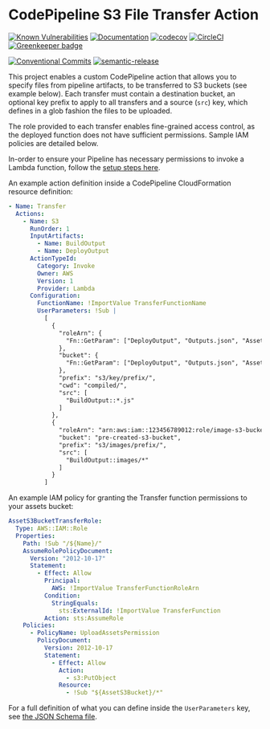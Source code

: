 # CodePipeline S3 File Transfer Action

[![Known Vulnerabilities](https://snyk.io/test/github/davidkelley/aws-pipeline-transfer/badge.svg?targetFile=package.json)](https://snyk.io/test/github/davidkelley/aws-pipeline-transfer?targetFile=package.json) [![Documentation](https://doc.esdoc.org/github.com/davidkelley/aws-pipeline-transfer/badge.svg)](https://doc.esdoc.org/github.com/davidkelley/aws-pipeline-transfer) [![codecov](https://codecov.io/gh/davidkelley/aws-pipeline-transfer/branch/master/graph/badge.svg)](https://codecov.io/gh/davidkelley/aws-pipeline-transfer) [![CircleCI](https://circleci.com/gh/davidkelley/aws-pipeline-transfer/tree/master.svg?style=shield)](https://circleci.com/gh/davidkelley/aws-pipeline-transfer/tree/master) [![Greenkeeper badge](https://badges.greenkeeper.io/davidkelley/aws-pipeline-transfer.svg)](https://greenkeeper.io/)

[![Conventional Commits](https://img.shields.io/badge/Conventional%20Commits-1.0.0-yellow.svg)](https://conventionalcommits.org/) [![semantic-release](https://img.shields.io/badge/%20%20%F0%9F%93%A6%F0%9F%9A%80-semantic--release-e10079.svg)](https://github.com/semantic-release/semantic-release)

This project enables a custom CodePipeline action that allows you to specify files from pipeline artifacts, to be transferred to S3 buckets (see example below). Each transfer must contain a destination bucket, an optional key prefix to apply to all transfers and a source (`src`) key, which defines in a glob fashion the files to be uploaded.

The role provided to each transfer enables fine-grained access control, as the deployed function does not have sufficient permissions. Sample IAM policies are detailed below.

In-order to ensure your Pipeline has necessary permissions to invoke a Lambda function, follow the [setup steps here](http://docs.aws.amazon.com/codepipeline/latest/userguide/actions-invoke-lambda-function.html).

An example action definition inside a CodePipeline CloudFormation resource definition:

```yaml
- Name: Transfer
  Actions:
    - Name: S3
      RunOrder: 1
      InputArtifacts:
        - Name: BuildOutput
        - Name: DeployOutput
      ActionTypeId:
        Category: Invoke
        Owner: AWS
        Version: 1
        Provider: Lambda
      Configuration:
        FunctionName: !ImportValue TransferFunctionName
        UserParameters: !Sub |
          [
            {
              "roleArn": {
                "Fn::GetParam": ["DeployOutput", "Outputs.json", "AssetS3BucketTransferRole"]
              },
              "bucket": {
                "Fn::GetParam": ["DeployOutput", "Outputs.json", "AssetS3Bucket"]
              },
              "prefix": "s3/key/prefix/",
              "cwd": "compiled/",
              "src": [
                "BuildOutput::*.js"
              ]
            },
            {
              "roleArn": "arn:aws:iam::123456789012:role/image-s3-bucket-permissions",
              "bucket": "pre-created-s3-bucket",
              "prefix": "s3/images/prefix/",
              "src": [
                "BuildOutput::images/*"
              ]
            }
          ]
```

An example IAM policy for granting the Transfer function permissions to your assets bucket:

```yaml
AssetS3BucketTransferRole:
  Type: AWS::IAM::Role
  Properties:
    Path: !Sub "/${Name}/"
    AssumeRolePolicyDocument:
      Version: "2012-10-17"
      Statement:
        - Effect: Allow
          Principal:
            AWS: !ImportValue TransferFunctionRoleArn
          Condition:
            StringEquals:
              sts:ExternalId: !ImportValue TransferFunction
          Action: sts:AssumeRole
    Policies:
      - PolicyName: UploadAssetsPermission
        PolicyDocument:
          Version: 2012-10-17
          Statement:
            - Effect: Allow
              Action:
                - s3:PutObject
              Resource:
                - !Sub "${AssetS3Bucket}/*"
```

For a full definition of what you can define inside the `UserParameters` key, see [the JSON Schema file](/functions/transfer/transfer/validate/schema.js).
